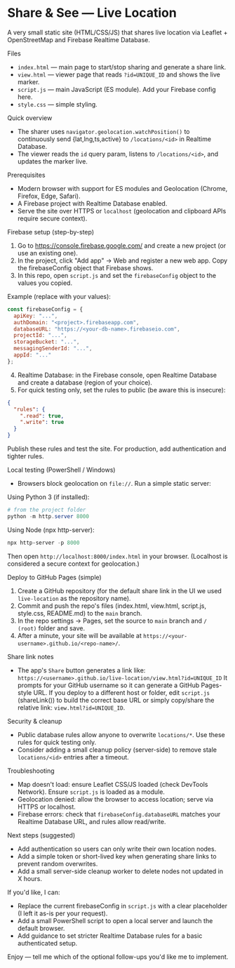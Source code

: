 # Share & See — Live Location

A very small static site (HTML/CSS/JS) that shares live location via Leaflet + OpenStreetMap and Firebase Realtime Database.

Files
- `index.html` — main page to start/stop sharing and generate a share link.
- `view.html` — viewer page that reads `?id=UNIQUE_ID` and shows the live marker.
- `script.js` — main JavaScript (ES module). Add your Firebase config here.
- `style.css` — simple styling.

Quick overview
- The sharer uses `navigator.geolocation.watchPosition()` to continuously send {lat,lng,ts,active} to `/locations/<id>` in Realtime Database.
- The viewer reads the `id` query param, listens to `/locations/<id>`, and updates the marker live.

Prerequisites
- Modern browser with support for ES modules and Geolocation (Chrome, Firefox, Edge, Safari).
- A Firebase project with Realtime Database enabled.
- Serve the site over HTTPS or `localhost` (geolocation and clipboard APIs require secure context).

Firebase setup (step-by-step)
1. Go to https://console.firebase.google.com/ and create a new project (or use an existing one).
2. In the project, click "Add app" → Web and register a new web app. Copy the firebaseConfig object that Firebase shows.
3. In this repo, open `script.js` and set the `firebaseConfig` object to the values you copied.

Example (replace with your values):

```js
const firebaseConfig = {
  apiKey: "...",
  authDomain: "<project>.firebaseapp.com",
  databaseURL: "https://<your-db-name>.firebaseio.com",
  projectId: "...",
  storageBucket: "...",
  messagingSenderId: "...",
  appId: "..."
};
```

4. Realtime Database: in the Firebase console, open Realtime Database and create a database (region of your choice).
5. For quick testing only, set the rules to public (be aware this is insecure):

```json
{
  "rules": {
    ".read": true,
    ".write": true
  }
}
```

Publish these rules and test the site. For production, add authentication and tighter rules.

Local testing (PowerShell / Windows)
- Browsers block geolocation on `file://`. Run a simple static server:

Using Python 3 (if installed):

```powershell
# from the project folder
python -m http.server 8000
```

Using Node (npx http-server):

```powershell
npx http-server -p 8000
```

Then open `http://localhost:8000/index.html` in your browser. (Localhost is considered a secure context for geolocation.)

Deploy to GitHub Pages (simple)
1. Create a GitHub repository (for the default share link in the UI we used `live-location` as the repository name).
2. Commit and push the repo's files (index.html, view.html, script.js, style.css, README.md) to the `main` branch.
3. In the repo settings → Pages, set the source to `main` branch and `/ (root)` folder and save.
4. After a minute, your site will be available at `https://<your-username>.github.io/<repo-name>/`.

Share link notes
- The app's `Share` button generates a link like:
  `https://<username>.github.io/live-location/view.html?id=UNIQUE_ID`
  It prompts for your GitHub username so it can generate a GitHub Pages-style URL. If you deploy to a different host or folder, edit `script.js` (shareLink()) to build the correct base URL or simply copy/share the relative link: `view.html?id=UNIQUE_ID`.

Security & cleanup
- Public database rules allow anyone to overwrite `locations/*`. Use these rules for quick testing only.
- Consider adding a small cleanup policy (server-side) to remove stale `locations/<id>` entries after a timeout.

Troubleshooting
- Map doesn't load: ensure Leaflet CSS/JS loaded (check DevTools Network). Ensure `script.js` is loaded as a module.
- Geolocation denied: allow the browser to access location; serve via HTTPS or localhost.
- Firebase errors: check that `firebaseConfig.databaseURL` matches your Realtime Database URL, and rules allow read/write.

Next steps (suggested)
- Add authentication so users can only write their own location nodes.
- Add a simple token or short-lived key when generating share links to prevent random overwrites.
- Add a small server-side cleanup worker to delete nodes not updated in X hours.

If you'd like, I can:
- Replace the current firebaseConfig in `script.js` with a clear placeholder (I left it as-is per your request).
- Add a small PowerShell script to open a local server and launch the default browser.
- Add guidance to set stricter Realtime Database rules for a basic authenticated setup.

Enjoy — tell me which of the optional follow-ups you'd like me to implement.
